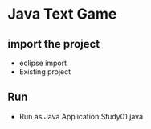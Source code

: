 # Java Text Game

## import the project

- eclipse import
- Existing project

## Run
- Run as Java Application Study01.java

